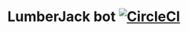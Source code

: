 # LumberJack bot [![CircleCI](https://circleci.com/gh/clarkzjw/LumberJack.svg?style=svg)](https://circleci.com/gh/clarkzjw/LumberJack)
